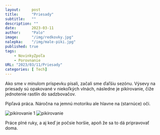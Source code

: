 ```yaml
---
layout:     post
title:      "Priesady"
subtitle:   ""
description: ""
date:       2023-03-11
author:     "Palo"
image:      "/img/redkovky.jpg"
nalepka:	"/img/male-piki.jpg"
published: true
tags:
    - NovinkyZpoľa
    - Porovnanie
URL: "2023/03/11/Priesady"
categories: [ Tech]
---
```

Ako sme v minulom príspevku písali, začali sme ďaľšiu sezónu. Výsevy na priesady sú opakované v niekoľkých vlnách, následne je pikírovanie, čiže jednotenie rastlín do sadzbovačov.

Pipľavá práca.
Náročna na jemnú motoriku ale hlavne na (starnúce) oči.

![pikirovanie 1](/img/pikirovanie-1.jpg)
![pikirovanie](/img/pikirovanie.jpg)

Práce plné ruky, a aj keď je počsie horšie, apoň že sa to dá pripravovať doma.